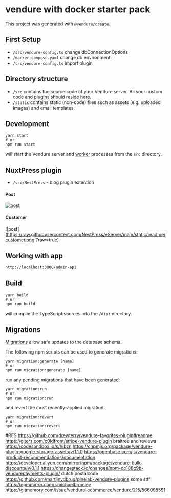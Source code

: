 # vendure with docker starter pack

This project was generated with [`@vendure/create`](https://github.com/vendure-ecommerce/vendure/tree/master/packages/create).

## First Setup

* `/src/vendure-config.ts` change dbConnectionOptions
* `/docker-compose.yaml` change db:environment:
* `/src/vendure-config.ts` import plugin


## Directory structure

* `/src` contains the source code of your Vendure server. All your custom code and plugins should reside here.
* `/static` contains static (non-code) files such as assets (e.g. uploaded images) and email templates.

## Development

```
yarn start
# or
npm run start
```

will start the Vendure server and [worker](https://www.vendure.io/docs/developer-guide/vendure-worker/) processes from
the `src` directory.

## NuxtPress plugin

* `/src/NestPress` - blog plugin extention

#### Post
![post](https://raw.githubusercontent.com/NestPress/vServer/main/static/readme/post.png?raw=true)

#### Customer
![post](https://raw.githubusercontent.com/NestPress/vServer/main/static/readme/customer.png
?raw=true)

## Working with app

`http://localhost:3000/admin-api`

## Build

```
yarn build
# or
npm run build
```

will compile the TypeScript sources into the `/dist` directory.

## Migrations

[Migrations](https://www.vendure.io/docs/developer-guide/migrations/) allow safe updates to the database schema.

The following npm scripts can be used to generate migrations:

```
yarn migration:generate [name]
# or
npm run migration:generate [name]
```

run any pending migrations that have been generated:

```
yarn migration:run
# or
npm run migration:run
```

and revert the most recently-applied migration:

```
yarn migration:revert
# or
npm run migration:revert
```

#RES
https://github.com/drewterry/vendure-favorites-plugin#readme
https://giters.com/c0ldfront/stripe-vendure-plugin
braitree and reviews
https://codesandbox.io/s/hibzn
https://cnpmjs.org/package/vendure-plugin-google-storage-assets/v/1.1.0
https://openbase.com/js/vendure-product-recommendations/documentation
https://developer.aliyun.com/mirror/npm/package/vendure-bulk-discounts/v/0.1.1
https://changestack.io/changes/npm-dc188c9b-vendurepayments-plugin/
dutch postalcode
https://github.com/martijnvdbrug/pinelab-vendure-plugins
some stff
https://npmmirror.com/~michaelbromley
https://gitmemory.com/issue/vendure-ecommerce/vendure/215/566095591
